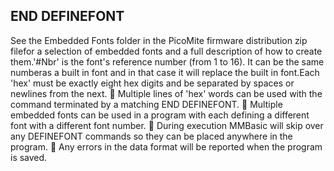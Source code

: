 ## END DEFINEFONT

See the Embedded Fonts folder in the PicoMite firmware distribution zip filefor a selection of embedded fonts and a full description of how to create them.'#Nbr' is the font's reference number (from 1 to 16). It can be the same numberas a built in font and in that case it will replace the built in font.Each 'hex' must be exactly eight hex digits and be separated by spaces or newlines from the next.  Multiple lines of 'hex' words can be used with the command terminated by a matching END DEFINEFONT.  Multiple embedded fonts can be used in a program with each defining a different font with a different font number.  During execution MMBasic will skip over any DEFINEFONT commands so they can be placed anywhere in the program.  Any errors in the data format will be reported when the program is saved.